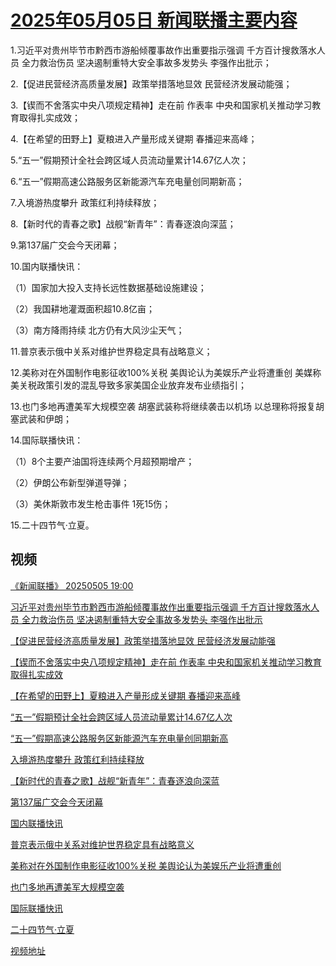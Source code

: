# [2025年05月05日 新闻联播主要内容](https://tv.cctv.com/lm/xwlb/day/20250505.shtml)

1.习近平对贵州毕节市黔西市游船倾覆事故作出重要指示强调 千方百计搜救落水人员 全力救治伤员 坚决遏制重特大安全事故多发势头 李强作出批示；

2.【促进民营经济高质量发展】政策举措落地显效 民营经济发展动能强；

3.【锲而不舍落实中央八项规定精神】走在前 作表率 中央和国家机关推动学习教育取得扎实成效；

4.【在希望的田野上】夏粮进入产量形成关键期 春播迎来高峰；

5.“五一”假期预计全社会跨区域人员流动量累计14.67亿人次；

6.“五一”假期高速公路服务区新能源汽车充电量创同期新高；

7.入境游热度攀升 政策红利持续释放；

8.【新时代的青春之歌】战舰“新青年”：青春逐浪向深蓝；

9.第137届广交会今天闭幕；

10.国内联播快讯：

（1）国家加大投入支持长远性数据基础设施建设；

（2）我国耕地灌溉面积超10.8亿亩；

（3）南方降雨持续 北方仍有大风沙尘天气；

11.普京表示俄中关系对维护世界稳定具有战略意义；

12.美称对在外国制作电影征收100%关税 美舆论认为美娱乐产业将遭重创 美媒称美关税政策引发的混乱导致多家美国企业放弃发布业绩指引；

13.也门多地再遭美军大规模空袭 胡塞武装称将继续袭击以机场 以总理称将报复胡塞武装和伊朗；

14.国际联播快讯：

（1）8个主要产油国将连续两个月超预期增产；

（2）伊朗公布新型弹道导弹；

（3）美休斯敦市发生枪击事件 1死15伤；

15.二十四节气·立夏。

## 视频

[《新闻联播》 20250505 19:00](https://tv.cctv.com/2025/05/05/VIDEd9P5B7zKB25yOs5OukrS250505.shtml)

[习近平对贵州毕节市黔西市游船倾覆事故作出重要指示强调 千方百计搜救落水人员 全力救治伤员 坚决遏制重特大安全事故多发势头 李强作出批示](https://tv.cctv.com/2025/05/05/VIDEKi5CHde03TVJPaFXpocQ250505.shtml)

[【促进民营经济高质量发展】政策举措落地显效 民营经济发展动能强](https://tv.cctv.com/2025/05/05/VIDEEZCiHMfaIzPoYFALARLU250505.shtml)

[【锲而不舍落实中央八项规定精神】走在前 作表率 中央和国家机关推动学习教育取得扎实成效](https://tv.cctv.com/2025/05/05/VIDEkJ0O7ssFUeCkN4Uaxeym250505.shtml)

[【在希望的田野上】夏粮进入产量形成关键期 春播迎来高峰](https://tv.cctv.com/2025/05/05/VIDE2mKroo1DIf0tyZkjxEWT250505.shtml)

[“五一”假期预计全社会跨区域人员流动量累计14.67亿人次](https://tv.cctv.com/2025/05/05/VIDEY6VEZ3hL0rN5N4BDpeAV250505.shtml)

[“五一”假期高速公路服务区新能源汽车充电量创同期新高](https://tv.cctv.com/2025/05/05/VIDEI5BZEHTeMIf8sIoF43bR250505.shtml)

[入境游热度攀升 政策红利持续释放](https://tv.cctv.com/2025/05/05/VIDECaG2eXc9n1o3d21sB7u4250505.shtml)

[【新时代的青春之歌】战舰“新青年”：青春逐浪向深蓝](https://tv.cctv.com/2025/05/05/VIDEuVacI9boabgHOLcTTUKx250505.shtml)

[第137届广交会今天闭幕](https://tv.cctv.com/2025/05/05/VIDE4hfnIsV0wZFCubMuTzIs250505.shtml)

[国内联播快讯](https://tv.cctv.com/2025/05/05/VIDEPprV7SWCWWZvXI4av2rk250505.shtml)

[普京表示俄中关系对维护世界稳定具有战略意义](https://tv.cctv.com/2025/05/05/VIDEtRhOVuKXXj6Zmlgjt6Sk250505.shtml)

[美称对在外国制作电影征收100%关税 美舆论认为美娱乐产业将遭重创](https://tv.cctv.com/2025/05/05/VIDE8NezXzMDJWcP38pj6XcQ250505.shtml)

[也门多地再遭美军大规模空袭](https://tv.cctv.com/2025/05/05/VIDEnGiajNQgePLrmg06TvyV250505.shtml)

[国际联播快讯](https://tv.cctv.com/2025/05/05/VIDE1IyVuOOpJvNL15rgMnrm250505.shtml)

[二十四节气·立夏](https://tv.cctv.com/2025/05/05/VIDEjMHWIxrv8ZWe6fuh3Vz5250505.shtml)

[视频地址](https://tv.cctv.com/lm/xwlb/day/20250505.shtml) 

